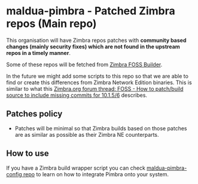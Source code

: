 # maldua-pimbra - Patched Zimbra repos (Main repo)

This organisation will have Zimbra repos patches with **community based changes (mainly security fixes) which are not found in the upstream repos in a timely manner**.

Some of these repos will be fetched from [Zimbra FOSS Builder](https://github.com/maldua/zimbra-foss-builder).

In the future we might add some scripts to this repo so that we are able to find or create this differences from Zimbra Network Edition binaries.
This is similar to what this [Zimbra.org forum thread: FOSS - How to patch/build source to include missing commits for 10.1.5/6](https://forums.zimbra.org/viewtopic.php?t=73348) describes.

## Patches policy

- Patches will be minimal so that Zimbra builds based on those patches are as similar as possible as their Zimbra NE counterparts.

## How to use

If you have a Zimbra build wrapper script you can check [maldua-pimbra-config repo](https://github.com/maldua-pimbra/maldua-pimbra-config/) to learn on how to integrate Pimbra onto your system.

